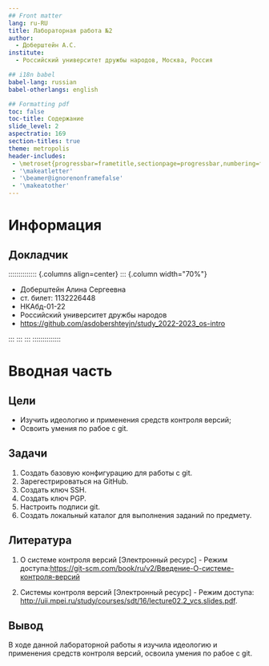 ```yaml
---
## Front matter
lang: ru-RU
title: Лабораторная работа №2
author:
  - Доберштейн А.С.
institute:
  - Российский университет дружбы народов, Москва, Россия

## i18n babel
babel-lang: russian
babel-otherlangs: english

## Formatting pdf
toc: false
toc-title: Содержание
slide_level: 2
aspectratio: 169
section-titles: true
theme: metropolis
header-includes:
 - \metroset{progressbar=frametitle,sectionpage=progressbar,numbering=fraction}
 - '\makeatletter'
 - '\beamer@ignorenonframefalse'
 - '\makeatother'
---
```


# Информация

## Докладчик

:::::::::::::: {.columns align=center}
::: {.column width="70%"}

  * Доберштейн Алина Сергеевна
  * ст. билет: 1132226448
  * НКАбд-01-22
  * Российский университет дружбы народов
  * <https://github.com/asdobershteyjn/study_2022-2023_os-intro>

:::
::: 
:::
::::::::::::::

# Вводная часть

## Цели

- Изучить идеологию и применения средств контроля версий;
- Освоить умения по рабое с git.

## Задачи

1. Создать базовую конфигурацию для работы с git.
2. Зарегестрироваться на GitHub.
3. Создать ключ SSH.
4. Создать ключ PGP.
5. Настроить подписи git.
6. Создать локальный каталог для выполнения заданий по предмету. 

## Литература

1. О системе контроля версий [Электронный ресурс] - Режим доступа:https://git-scm.com/book/ru/v2/Введение-О-системе-контроля-версий

2. Системы контроля версий [Электронный ресурс] - Режим доступа: http://uii.mpei.ru/study/courses/sdt/16/lecture02.2_vcs.slides.pdf. 

## Вывод

В ходе данной лабораторной работы я изучила идеологию и применения средств контроля версий, освоила умения по рабое с git.

